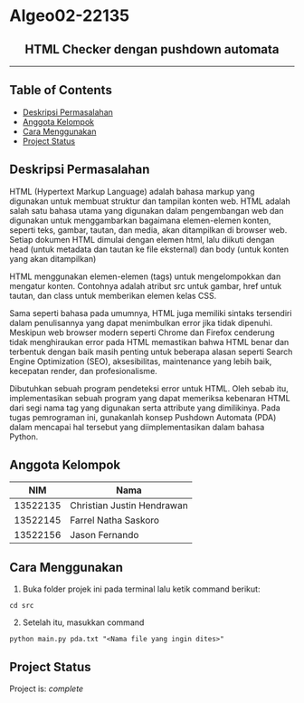 # Algeo02-22135

<h2 align="center">
  HTML Checker dengan pushdown automata <br/>
</h2>
<hr>

## Table of Contents

- [Deskripsi Permasalahan](#Deksripsi-Permasalahan)
- [Anggota Kelompok](#Anggota-Kelompok)
- [Cara Menggunakan](#Cara-Menggunakan)
- [Project Status](#project-status)

## Deskripsi Permasalahan

HTML (Hypertext Markup Language) adalah bahasa markup yang digunakan untuk membuat struktur dan tampilan konten web. HTML adalah salah satu bahasa utama yang digunakan dalam pengembangan web dan digunakan untuk menggambarkan bagaimana elemen-elemen konten, seperti teks, gambar, tautan, dan media, akan ditampilkan di browser web. Setiap dokumen HTML dimulai dengan elemen html, lalu diikuti dengan head (untuk metadata dan tautan ke file eksternal) dan body (untuk konten yang akan ditampilkan)

HTML menggunakan elemen-elemen (tags) untuk mengelompokkan dan mengatur konten. Contohnya adalah atribut src untuk gambar, href untuk tautan, dan class untuk memberikan elemen kelas CSS.

Sama seperti bahasa pada umumnya, HTML juga memiliki sintaks tersendiri dalam penulisannya yang dapat menimbulkan error jika tidak dipenuhi. Meskipun web browser modern seperti Chrome dan Firefox cenderung tidak menghiraukan error pada HTML memastikan bahwa HTML benar dan terbentuk dengan baik masih penting untuk beberapa alasan seperti Search Engine Optimization (SEO), aksesibilitas, maintenance yang lebih baik, kecepatan render, dan profesionalisme.

Dibutuhkan sebuah program pendeteksi error untuk HTML. Oleh sebab itu, implementasikan sebuah program yang dapat memeriksa kebenaran HTML dari segi nama tag yang digunakan serta attribute yang dimilikinya. Pada tugas pemrograman ini, gunakanlah konsep Pushdown Automata (PDA) dalam mencapai hal tersebut yang diimplementasikan dalam bahasa Python.

## Anggota Kelompok

| NIM      | Nama                       |
| -------- | -------------------------- |
| 13522135 | Christian Justin Hendrawan |
| 13522145 | Farrel Natha Saskoro       |
| 13522156 | Jason Fernando             |

## Cara Menggunakan

1. Buka folder projek ini pada terminal lalu ketik command berikut:

```shell
cd src
```

2. Setelah itu, masukkan command

```shell
python main.py pda.txt "<Nama file yang ingin dites>"
```

## Project Status

Project is: _complete_
